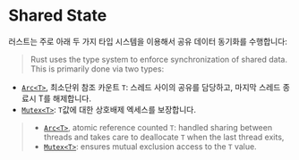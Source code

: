 # Shared State

러스트는 주로 아래 두 가지 타입 시스템을 이용해서 공유 데이터 동기화를 수행합니다: 
> Rust uses the type system to enforce synchronization of shared data. This is
> primarily done via two types:

* [`Arc<T>`][1], 최소단위 참조 카운트 `T`: 스레드 사이의 공유를 담당하고, 마지막 스레드 종료시 T를 해제합니다.
* [`Mutex<T>`][2]: `T`값에 대한 상호배제 엑세스를 보장합니다.
> * [`Arc<T>`][1], atomic reference counted `T`: handled sharing between threads and
>   takes care to deallocate `T` when the last thread exits,
> * [`Mutex<T>`][2]: ensures mutual exclusion access to the `T` value.

[1]: https://doc.rust-lang.org/std/sync/struct.Arc.html
[2]: https://doc.rust-lang.org/std/sync/struct.Mutex.html
